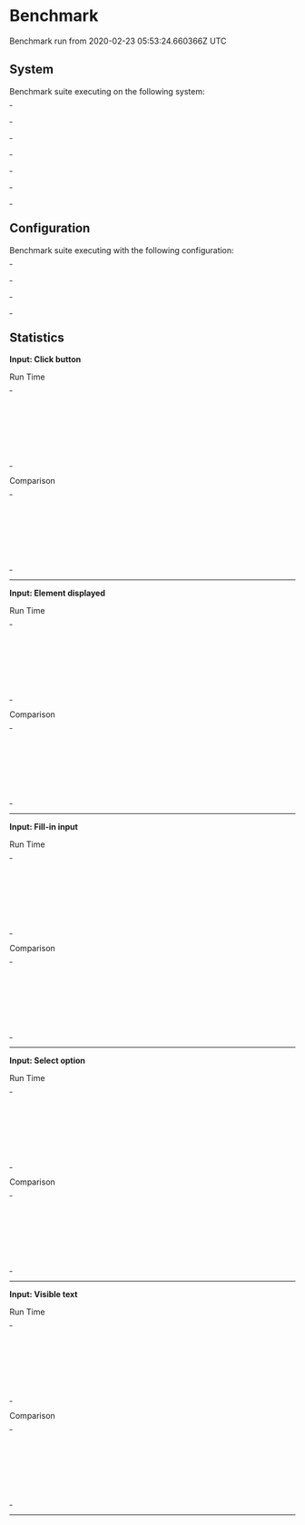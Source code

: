# Benchmark

Benchmark run from 2020-02-23 05:53:24.660366Z UTC

## System

Benchmark suite executing on the following system:

<table style="width: 1%">
  <tr>
    <th style="width: 1%; white-space: nowrap">Operating System</th>
    <td>macOS</td>
  </tr><tr>
    <th style="white-space: nowrap">CPU Information</th>
    <td style="white-space: nowrap">Intel(R) Core(TM) i9-9880H CPU @ 2.30GHz</td>
  </tr><tr>
    <th style="white-space: nowrap">Number of Available Cores</th>
    <td style="white-space: nowrap">16</td>
  </tr><tr>
    <th style="white-space: nowrap">Available Memory</th>
    <td style="white-space: nowrap">32 GB</td>
  </tr><tr>
    <th style="white-space: nowrap">Elixir Version</th>
    <td style="white-space: nowrap">1.7.4</td>
  </tr><tr>
    <th style="white-space: nowrap">Erlang Version</th>
    <td style="white-space: nowrap">22.0</td>
  </tr>
</table>

## Configuration

Benchmark suite executing with the following configuration:

<table style="width: 1%">
  <tr>
    <th style="width: 1%">:time</th>
    <td style="white-space: nowrap">1 s</td>
  </tr><tr>
    <th>:parallel</th>
    <td style="white-space: nowrap">1</td>
  </tr><tr>
    <th>:warmup</th>
    <td style="white-space: nowrap">2 s</td>
  </tr>
</table>

## Statistics




__Input: Click button__

Run Time
<table style="width: 1%">
  <tr>
    <th>Name</th>
    <th style="text-align: right">IPS</th>
    <th style="text-align: right">Average</th>
    <th style="text-align: right">Devitation</th>
    <th style="text-align: right">Median</th>
    <th style="text-align: right">99th&nbsp;%</th>
  </tr>
  <tr>
    <td style="white-space: nowrap">Navigate (hound)</td>
    <td style="white-space: nowrap; text-align: right">71.24</td>
    <td style="white-space: nowrap; text-align: right">14.04 ms</td>
    <td style="white-space: nowrap; text-align: right">±5.73%</td>
    <td style="white-space: nowrap; text-align: right">13.89 ms</td>
    <td style="white-space: nowrap; text-align: right">17.89 ms</td>
  </tr>
  <tr>
    <td style="white-space: nowrap">Navigate (wallaby)</td>
    <td style="white-space: nowrap; text-align: right">62.35</td>
    <td style="white-space: nowrap; text-align: right">16.04 ms</td>
    <td style="white-space: nowrap; text-align: right">±5.21%</td>
    <td style="white-space: nowrap; text-align: right">16.11 ms</td>
    <td style="white-space: nowrap; text-align: right">17.78 ms</td>
  </tr>
  <tr>
    <td style="white-space: nowrap">Find element (hound)</td>
    <td style="white-space: nowrap; text-align: right">55.32</td>
    <td style="white-space: nowrap; text-align: right">18.08 ms</td>
    <td style="white-space: nowrap; text-align: right">±14.67%</td>
    <td style="white-space: nowrap; text-align: right">17.75 ms</td>
    <td style="white-space: nowrap; text-align: right">36.36 ms</td>
  </tr>
  <tr>
    <td style="white-space: nowrap">Find element (wallaby)</td>
    <td style="white-space: nowrap; text-align: right">34.66</td>
    <td style="white-space: nowrap; text-align: right">28.85 ms</td>
    <td style="white-space: nowrap; text-align: right">±14.75%</td>
    <td style="white-space: nowrap; text-align: right">27.98 ms</td>
    <td style="white-space: nowrap; text-align: right">52.97 ms</td>
  </tr>
</table>

Comparison
<table style="width: 1%">
  <tr>
    <th>Name</th>
    <th style="text-align: right">IPS</th>
    <th style="text-align: right">Slower</th>
  <tr>
    <td style="white-space: nowrap">Navigate (hound)</td>
    <td style="white-space: nowrap;text-align: right">71.24</td>
    <td>&nbsp;</td>
  </tr>
  <tr>
    <td style="white-space: nowrap">Navigate (wallaby)</td>
    <td style="white-space: nowrap; text-align: right">62.35</td>
    <td style="white-space: nowrap; text-align: right">1.14x</td>
  </tr>
  <tr>
    <td style="white-space: nowrap">Find element (hound)</td>
    <td style="white-space: nowrap; text-align: right">55.32</td>
    <td style="white-space: nowrap; text-align: right">1.29x</td>
  </tr>
  <tr>
    <td style="white-space: nowrap">Find element (wallaby)</td>
    <td style="white-space: nowrap; text-align: right">34.66</td>
    <td style="white-space: nowrap; text-align: right">2.06x</td>
  </tr>
</table>


<hr/>


__Input: Element displayed__

Run Time
<table style="width: 1%">
  <tr>
    <th>Name</th>
    <th style="text-align: right">IPS</th>
    <th style="text-align: right">Average</th>
    <th style="text-align: right">Devitation</th>
    <th style="text-align: right">Median</th>
    <th style="text-align: right">99th&nbsp;%</th>
  </tr>
  <tr>
    <td style="white-space: nowrap">Navigate (hound)</td>
    <td style="white-space: nowrap; text-align: right">71.73</td>
    <td style="white-space: nowrap; text-align: right">13.94 ms</td>
    <td style="white-space: nowrap; text-align: right">±5.37%</td>
    <td style="white-space: nowrap; text-align: right">13.81 ms</td>
    <td style="white-space: nowrap; text-align: right">16.35 ms</td>
  </tr>
  <tr>
    <td style="white-space: nowrap">Navigate (wallaby)</td>
    <td style="white-space: nowrap; text-align: right">62.71</td>
    <td style="white-space: nowrap; text-align: right">15.95 ms</td>
    <td style="white-space: nowrap; text-align: right">±4.32%</td>
    <td style="white-space: nowrap; text-align: right">16.07 ms</td>
    <td style="white-space: nowrap; text-align: right">17.51 ms</td>
  </tr>
  <tr>
    <td style="white-space: nowrap">Find element (hound)</td>
    <td style="white-space: nowrap; text-align: right">54.81</td>
    <td style="white-space: nowrap; text-align: right">18.25 ms</td>
    <td style="white-space: nowrap; text-align: right">±14.95%</td>
    <td style="white-space: nowrap; text-align: right">17.81 ms</td>
    <td style="white-space: nowrap; text-align: right">36.67 ms</td>
  </tr>
  <tr>
    <td style="white-space: nowrap">Find element (wallaby)</td>
    <td style="white-space: nowrap; text-align: right">34.86</td>
    <td style="white-space: nowrap; text-align: right">28.68 ms</td>
    <td style="white-space: nowrap; text-align: right">±14.10%</td>
    <td style="white-space: nowrap; text-align: right">28.00 ms</td>
    <td style="white-space: nowrap; text-align: right">51.33 ms</td>
  </tr>
</table>

Comparison
<table style="width: 1%">
  <tr>
    <th>Name</th>
    <th style="text-align: right">IPS</th>
    <th style="text-align: right">Slower</th>
  <tr>
    <td style="white-space: nowrap">Navigate (hound)</td>
    <td style="white-space: nowrap;text-align: right">71.73</td>
    <td>&nbsp;</td>
  </tr>
  <tr>
    <td style="white-space: nowrap">Navigate (wallaby)</td>
    <td style="white-space: nowrap; text-align: right">62.71</td>
    <td style="white-space: nowrap; text-align: right">1.14x</td>
  </tr>
  <tr>
    <td style="white-space: nowrap">Find element (hound)</td>
    <td style="white-space: nowrap; text-align: right">54.81</td>
    <td style="white-space: nowrap; text-align: right">1.31x</td>
  </tr>
  <tr>
    <td style="white-space: nowrap">Find element (wallaby)</td>
    <td style="white-space: nowrap; text-align: right">34.86</td>
    <td style="white-space: nowrap; text-align: right">2.06x</td>
  </tr>
</table>


<hr/>


__Input: Fill-in input__

Run Time
<table style="width: 1%">
  <tr>
    <th>Name</th>
    <th style="text-align: right">IPS</th>
    <th style="text-align: right">Average</th>
    <th style="text-align: right">Devitation</th>
    <th style="text-align: right">Median</th>
    <th style="text-align: right">99th&nbsp;%</th>
  </tr>
  <tr>
    <td style="white-space: nowrap">Navigate (hound)</td>
    <td style="white-space: nowrap; text-align: right">71.53</td>
    <td style="white-space: nowrap; text-align: right">13.98 ms</td>
    <td style="white-space: nowrap; text-align: right">±5.41%</td>
    <td style="white-space: nowrap; text-align: right">14.04 ms</td>
    <td style="white-space: nowrap; text-align: right">15.64 ms</td>
  </tr>
  <tr>
    <td style="white-space: nowrap">Navigate (wallaby)</td>
    <td style="white-space: nowrap; text-align: right">61.45</td>
    <td style="white-space: nowrap; text-align: right">16.27 ms</td>
    <td style="white-space: nowrap; text-align: right">±4.46%</td>
    <td style="white-space: nowrap; text-align: right">16.23 ms</td>
    <td style="white-space: nowrap; text-align: right">18.10 ms</td>
  </tr>
  <tr>
    <td style="white-space: nowrap">Find element (hound)</td>
    <td style="white-space: nowrap; text-align: right">54.12</td>
    <td style="white-space: nowrap; text-align: right">18.48 ms</td>
    <td style="white-space: nowrap; text-align: right">±14.80%</td>
    <td style="white-space: nowrap; text-align: right">17.81 ms</td>
    <td style="white-space: nowrap; text-align: right">32.89 ms</td>
  </tr>
  <tr>
    <td style="white-space: nowrap">Find element (wallaby)</td>
    <td style="white-space: nowrap; text-align: right">35.37</td>
    <td style="white-space: nowrap; text-align: right">28.27 ms</td>
    <td style="white-space: nowrap; text-align: right">±13.57%</td>
    <td style="white-space: nowrap; text-align: right">27.65 ms</td>
    <td style="white-space: nowrap; text-align: right">50.08 ms</td>
  </tr>
</table>

Comparison
<table style="width: 1%">
  <tr>
    <th>Name</th>
    <th style="text-align: right">IPS</th>
    <th style="text-align: right">Slower</th>
  <tr>
    <td style="white-space: nowrap">Navigate (hound)</td>
    <td style="white-space: nowrap;text-align: right">71.53</td>
    <td>&nbsp;</td>
  </tr>
  <tr>
    <td style="white-space: nowrap">Navigate (wallaby)</td>
    <td style="white-space: nowrap; text-align: right">61.45</td>
    <td style="white-space: nowrap; text-align: right">1.16x</td>
  </tr>
  <tr>
    <td style="white-space: nowrap">Find element (hound)</td>
    <td style="white-space: nowrap; text-align: right">54.12</td>
    <td style="white-space: nowrap; text-align: right">1.32x</td>
  </tr>
  <tr>
    <td style="white-space: nowrap">Find element (wallaby)</td>
    <td style="white-space: nowrap; text-align: right">35.37</td>
    <td style="white-space: nowrap; text-align: right">2.02x</td>
  </tr>
</table>


<hr/>


__Input: Select option__

Run Time
<table style="width: 1%">
  <tr>
    <th>Name</th>
    <th style="text-align: right">IPS</th>
    <th style="text-align: right">Average</th>
    <th style="text-align: right">Devitation</th>
    <th style="text-align: right">Median</th>
    <th style="text-align: right">99th&nbsp;%</th>
  </tr>
  <tr>
    <td style="white-space: nowrap">Navigate (hound)</td>
    <td style="white-space: nowrap; text-align: right">71.56</td>
    <td style="white-space: nowrap; text-align: right">13.97 ms</td>
    <td style="white-space: nowrap; text-align: right">±5.74%</td>
    <td style="white-space: nowrap; text-align: right">13.84 ms</td>
    <td style="white-space: nowrap; text-align: right">16.11 ms</td>
  </tr>
  <tr>
    <td style="white-space: nowrap">Navigate (wallaby)</td>
    <td style="white-space: nowrap; text-align: right">62.10</td>
    <td style="white-space: nowrap; text-align: right">16.10 ms</td>
    <td style="white-space: nowrap; text-align: right">±4.72%</td>
    <td style="white-space: nowrap; text-align: right">16.22 ms</td>
    <td style="white-space: nowrap; text-align: right">18.30 ms</td>
  </tr>
  <tr>
    <td style="white-space: nowrap">Find element (hound)</td>
    <td style="white-space: nowrap; text-align: right">54.05</td>
    <td style="white-space: nowrap; text-align: right">18.50 ms</td>
    <td style="white-space: nowrap; text-align: right">±17.72%</td>
    <td style="white-space: nowrap; text-align: right">17.74 ms</td>
    <td style="white-space: nowrap; text-align: right">35.30 ms</td>
  </tr>
  <tr>
    <td style="white-space: nowrap">Find element (wallaby)</td>
    <td style="white-space: nowrap; text-align: right">35.15</td>
    <td style="white-space: nowrap; text-align: right">28.45 ms</td>
    <td style="white-space: nowrap; text-align: right">±12.02%</td>
    <td style="white-space: nowrap; text-align: right">27.99 ms</td>
    <td style="white-space: nowrap; text-align: right">47.65 ms</td>
  </tr>
</table>

Comparison
<table style="width: 1%">
  <tr>
    <th>Name</th>
    <th style="text-align: right">IPS</th>
    <th style="text-align: right">Slower</th>
  <tr>
    <td style="white-space: nowrap">Navigate (hound)</td>
    <td style="white-space: nowrap;text-align: right">71.56</td>
    <td>&nbsp;</td>
  </tr>
  <tr>
    <td style="white-space: nowrap">Navigate (wallaby)</td>
    <td style="white-space: nowrap; text-align: right">62.10</td>
    <td style="white-space: nowrap; text-align: right">1.15x</td>
  </tr>
  <tr>
    <td style="white-space: nowrap">Find element (hound)</td>
    <td style="white-space: nowrap; text-align: right">54.05</td>
    <td style="white-space: nowrap; text-align: right">1.32x</td>
  </tr>
  <tr>
    <td style="white-space: nowrap">Find element (wallaby)</td>
    <td style="white-space: nowrap; text-align: right">35.15</td>
    <td style="white-space: nowrap; text-align: right">2.04x</td>
  </tr>
</table>


<hr/>


__Input: Visible text__

Run Time
<table style="width: 1%">
  <tr>
    <th>Name</th>
    <th style="text-align: right">IPS</th>
    <th style="text-align: right">Average</th>
    <th style="text-align: right">Devitation</th>
    <th style="text-align: right">Median</th>
    <th style="text-align: right">99th&nbsp;%</th>
  </tr>
  <tr>
    <td style="white-space: nowrap">Navigate (hound)</td>
    <td style="white-space: nowrap; text-align: right">71.72</td>
    <td style="white-space: nowrap; text-align: right">13.94 ms</td>
    <td style="white-space: nowrap; text-align: right">±5.08%</td>
    <td style="white-space: nowrap; text-align: right">13.93 ms</td>
    <td style="white-space: nowrap; text-align: right">16.26 ms</td>
  </tr>
  <tr>
    <td style="white-space: nowrap">Navigate (wallaby)</td>
    <td style="white-space: nowrap; text-align: right">61.02</td>
    <td style="white-space: nowrap; text-align: right">16.39 ms</td>
    <td style="white-space: nowrap; text-align: right">±5.48%</td>
    <td style="white-space: nowrap; text-align: right">16.45 ms</td>
    <td style="white-space: nowrap; text-align: right">19.17 ms</td>
  </tr>
  <tr>
    <td style="white-space: nowrap">Find element (hound)</td>
    <td style="white-space: nowrap; text-align: right">54.39</td>
    <td style="white-space: nowrap; text-align: right">18.38 ms</td>
    <td style="white-space: nowrap; text-align: right">±23.01%</td>
    <td style="white-space: nowrap; text-align: right">17.36 ms</td>
    <td style="white-space: nowrap; text-align: right">36.00 ms</td>
  </tr>
  <tr>
    <td style="white-space: nowrap">Find element (wallaby)</td>
    <td style="white-space: nowrap; text-align: right">35.25</td>
    <td style="white-space: nowrap; text-align: right">28.37 ms</td>
    <td style="white-space: nowrap; text-align: right">±9.52%</td>
    <td style="white-space: nowrap; text-align: right">27.82 ms</td>
    <td style="white-space: nowrap; text-align: right">39.13 ms</td>
  </tr>
</table>

Comparison
<table style="width: 1%">
  <tr>
    <th>Name</th>
    <th style="text-align: right">IPS</th>
    <th style="text-align: right">Slower</th>
  <tr>
    <td style="white-space: nowrap">Navigate (hound)</td>
    <td style="white-space: nowrap;text-align: right">71.72</td>
    <td>&nbsp;</td>
  </tr>
  <tr>
    <td style="white-space: nowrap">Navigate (wallaby)</td>
    <td style="white-space: nowrap; text-align: right">61.02</td>
    <td style="white-space: nowrap; text-align: right">1.18x</td>
  </tr>
  <tr>
    <td style="white-space: nowrap">Find element (hound)</td>
    <td style="white-space: nowrap; text-align: right">54.39</td>
    <td style="white-space: nowrap; text-align: right">1.32x</td>
  </tr>
  <tr>
    <td style="white-space: nowrap">Find element (wallaby)</td>
    <td style="white-space: nowrap; text-align: right">35.25</td>
    <td style="white-space: nowrap; text-align: right">2.03x</td>
  </tr>
</table>


<hr/>


